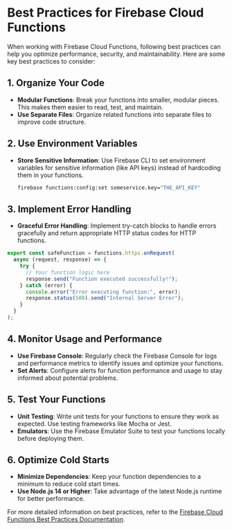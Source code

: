 # Best Practices for Firebase Cloud Functions

When working with Firebase Cloud Functions, following best practices can help you optimize performance, security, and maintainability. Here are some key best practices to consider:

## 1. Organize Your Code

- **Modular Functions**: Break your functions into smaller, modular pieces. This makes them easier to read, test, and maintain.
- **Use Separate Files**: Organize related functions into separate files to improve code structure.

## 2. Use Environment Variables

- **Store Sensitive Information**: Use Firebase CLI to set environment variables for sensitive information (like API keys) instead of hardcoding them in your functions.

  ```bash
  firebase functions:config:set someservice.key="THE_API_KEY"
  ```

## 3. Implement Error Handling

- **Graceful Error Handling**: Implement try-catch blocks to handle errors gracefully and return appropriate HTTP status codes for HTTP functions.

```typescript
export const safeFunction = functions.https.onRequest(
  async (request, response) => {
    try {
      // Your function logic here
      response.send("Function executed successfully!");
    } catch (error) {
      console.error("Error executing function:", error);
      response.status(500).send("Internal Server Error");
    }
  }
);
```

## 4. Monitor Usage and Performance

- **Use Firebase Console**: Regularly check the Firebase Console for logs and performance metrics to identify issues and optimize your functions.
- **Set Alerts**: Configure alerts for function performance and usage to stay informed about potential problems.

## 5. Test Your Functions

- **Unit Testing**: Write unit tests for your functions to ensure they work as expected. Use testing frameworks like Mocha or Jest.
- **Emulators**: Use the Firebase Emulator Suite to test your functions locally before deploying them.

## 6. Optimize Cold Starts

- **Minimize Dependencies**: Keep your function dependencies to a minimum to reduce cold start times.
- **Use Node.js 14 or Higher**: Take advantage of the latest Node.js runtime for better performance.

For more detailed information on best practices, refer to the [Firebase Cloud Functions Best Practices Documentation](https://firebase.google.com/docs/functions/best-practices).
